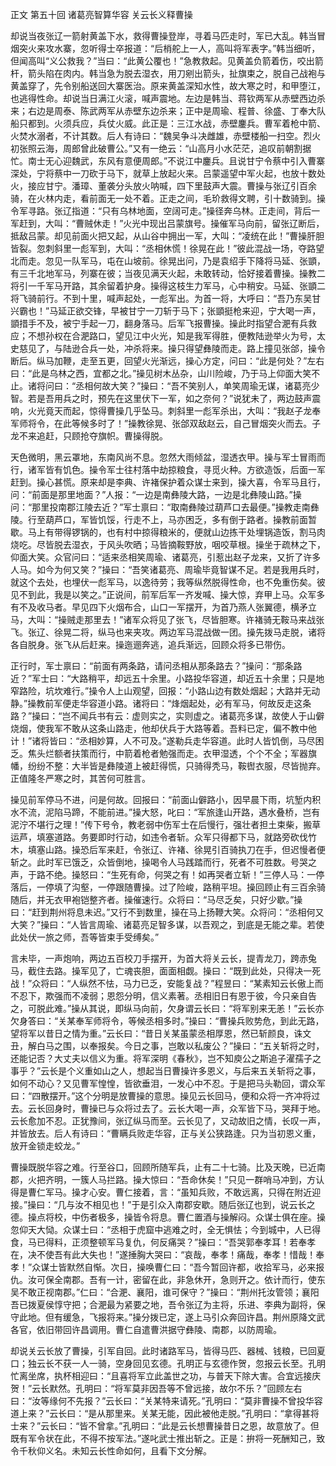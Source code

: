 正文 第五十回 诸葛亮智算华容 关云长义释曹操

却说当夜张辽一箭射黄盖下水，救得曹操登岸，寻着马匹走时，军已大乱。韩当冒烟突火来攻水寨，忽听得士卒报道：“后梢舵上一人，高叫将军表字。”韩当细听，但闻高叫“义公救我？”当曰：“此黄公覆也！”急教救起。见黄盖负箭着伤，咬出箭杆，箭头陷在肉内。韩当急为脱去湿衣，用刀剜出箭头，扯旗束之，脱自己战袍与黄盖穿了，先令别船送回大寨医治。原来黄盖深知水性，故大寒之时，和甲堕江，也逃得性命。却说当日满江火滚，喊声震地。左边是韩当、蒋钦两军从赤壁西边杀来；右边是周泰、陈武两军从赤壁东边杀来；正中是周瑜、程普、徐盛、丁奉大队船只都到。火须兵应，兵仗火威。此正是：三江水战，赤壁鏖兵。曹军着枪中箭、火焚水溺者，不计其数。后人有诗曰：“魏吴争斗决雌雄，赤壁楼船一扫空。烈火初张照云海，周郎曾此破曹公。”又有一绝云：“山高月小水茫茫，追叹前朝割据忙。南士无心迎魏武，东风有意便周郎。”不说江中鏖兵。且说甘宁令蔡中引入曹寨深处，宁将蔡中一刀砍于马下，就草上放起火来。吕蒙遥望中军火起，也放十数处火，接应甘宁。潘璋、董袭分头放火呐喊，四下里鼓声大震。曹操与张辽引百余骑，在火林内走，看前面无一处不着。正走之间，毛玠救得文聘，引十数骑到。操令军寻路。张辽指道：“只有乌林地面，空阔可走。”操径奔乌林。正走间，背后一军赶到，大叫：“曹贼休走！”火光中现出吕蒙旗号。操催军马向前，留张辽断后，抵敌吕蒙。却见前面火把又起，从山谷中拥出一军，大叫：“凌统在此！”曹操肝胆皆裂。忽刺斜里一彪军到，大叫：“丞相休慌！徐晃在此！”彼此混战一场，夺路望北而走。忽见一队军马，屯在山坡前。徐晃出问，乃是袁绍手下降将马延、张顗，有三千北地军马，列寨在彼；当夜见满天火起，未敢转动，恰好接着曹操。操教二将引一千军马开路，其余留着护身。操得这枝生力军马，心中稍安。马延、张顗二将飞骑前行。不到十里，喊声起处，一彪军出。为首一将，大呼曰：“吾乃东吴甘兴霸也！”马延正欲交锋，早被甘宁一刀斩于马下；张顗挺枪来迎，宁大喝一声，顗措手不及，被宁手起一刀，翻身落马。后军飞报曹操。操此时指望合淝有兵救应；不想孙权在合淝路口，望见江中火光，知是我军得胜，便教陆逊举火为号，太史慈见了，与陆逊合兵一处，冲杀将来。操只得望彝陵而走。路上撞见张郃，操令断后。纵马加鞭，走至五更，回望火光渐远，操心方定，问曰：“此是何处？”左右曰：“此是乌林之西，宜都之北。”操见树木丛杂，山川险峻，乃于马上仰面大笑不止。诸将问曰：“丞相何故大笑？”操曰：“吾不笑别人，单笑周瑜无谋，诸葛亮少智。若是吾用兵之时，预先在这里伏下一军，如之奈何？”说犹未了，两边鼓声震响，火光竟天而起，惊得曹操几乎坠马。刺斜里一彪军杀出，大叫：“我赵子龙奉军师将令，在此等候多时了！”操教徐晃、张郃双敌赵云，自己冒烟突火而去。子龙不来追赶，只顾抢夺旗帜。曹操得脱。

天色微明，黑云罩地，东南风尚不息。忽然大雨倾盆，湿透衣甲。操与军士冒雨而行，诸军皆有饥色。操令军士往村落中劫掠粮食，寻觅火种。方欲造饭，后面一军赶到。操心甚慌。原来却是李典、许褚保护着众谋士来到，操大喜，令军马且行，问：“前面是那里地面？”人报：“一边是南彝陵大路，一边是北彝陵山路。”操问：“那里投南郡江陵去近？”军士禀曰：“取南彝陵过葫芦口去最便。”操教走南彝陵。行至葫芦口，军皆饥馁，行走不上，马亦困乏，多有倒于路者。操教前面暂歇。马上有带得锣锅的，也有村中掠得粮米的，便就山边拣干处埋锅造饭，割马肉烧吃。尽皆脱去湿衣，于风头吹晒；马皆摘鞍野放，咽咬草根。操坐于疏林之下，仰面大笑。众官问曰：“适来丞相笑周瑜、诸葛亮，引惹出赵子龙来，又折了许多人马。如今为何又笑？”操曰：“吾笑诸葛亮、周瑜毕竟智谋不足。若是我用兵时，就这个去处，也埋伏一彪军马，以逸待劳；我等纵然脱得性命，也不免重伤矣。彼见不到此，我是以笑之。”正说间，前军后军一齐发喊、操大惊，弃甲上马。众军多有不及收马者。早见四下火烟布合，山口一军摆开，为首乃燕人张翼德，横矛立马，大叫：“操贼走那里去！”诸军众将见了张飞，尽皆胆寒。许褚骑无鞍马来战张飞。张辽、徐晃二将，纵马也来夹攻。两边军马混战做一团。操先拨马走脱，诸将各自脱身。张飞从后赶来。操迤逦奔逃，追兵渐远，回顾众将多已带伤。

正行时，军士禀曰：“前面有两条路，请问丞相从那条路去？”操问：“那条路近？”军士曰：“大路稍平，却远五十余里。小路投华容道，却近五十余里；只是地窄路险，坑坎难行。”操令人上山观望，回报：“小路山边有数处烟起；大路并无动静。”操教前军便走华容道小路。诸将曰：“烽烟起处，必有军马，何故反走这条路？”操曰：“岂不闻兵书有云：虚则实之，实则虚之。诸葛亮多谋，故使人于山僻烧烟，使我军不敢从这条山路走，他却伏兵于大路等着。吾料已定，偏不教中他计！”诸将皆曰：“丞相妙算，人不可及。”遂勒兵走华容道。此时人皆饥倒，马尽困乏。焦头烂额者扶策而行，中箭着枪者勉强而走。衣甲湿透，个个不全；军器旗幡，纷纷不整：大半皆是彝陵道上被赶得慌，只骑得秃马，鞍辔衣服，尽皆抛弃。正值隆冬严寒之时，其苦何可胜言。

操见前军停马不进，问是何故。回报曰：“前面山僻路小，因早晨下雨，坑堑内积水不流，泥陷马蹄，不能前进。”操大怒，叱曰：“军旅逢山开路，遇水叠桥，岂有泥泞不堪行之理！”传下号令，教老弱中伤军士在后慢行，强壮者担土束柴，搬草运芦，填塞道路。务要即时行动，如违令者斩。众军只得都下马，就路旁砍伐竹木，填塞山路。操恐后军来赶，令张辽、许褚、徐晃引百骑执刀在手，但迟慢者便斩之。此时军已饿乏，众皆倒地，操喝令人马践踏而行，死者不可胜数。号哭之声，于路不绝。操怒曰：“生死有命，何哭之有！如再哭者立斩！”三停人马：一停落后，一停填了沟壑，一停跟随曹操。过了险峻，路稍平坦。操回顾止有三百余骑随后，并无衣甲袍铠整齐者。操催速行。众将曰：“马尽乏矣，只好少歇。”操曰：“赶到荆州将息未迟。”又行不到数里，操在马上扬鞭大笑。众将问：“丞相何又大笑？”操曰：“人皆言周瑜、诸葛亮足智多谋，以吾观之，到底是无能之辈。若使此处伏一旅之师，吾等皆束手受缚矣。”

言未毕，一声炮响，两边五百校刀手摆开，为首大将关云长，提青龙刀，跨赤兔马，截住去路。操军见了，亡魂丧胆，面面相觑。操曰：“既到此处，只得决一死战！”众将曰：“人纵然不怯，马力已乏，安能复战？”程昱曰：“某素知云长傲上而不忍下，欺强而不凌弱；恩怨分明，信义素著。丞相旧日有恩于彼，今只亲自告之，可脱此难。”操从其说，即纵马向前，欠身谓云长曰：“将军别来无恙！”云长亦欠身答曰：“关某奉军师将令，等候丞相多时。”操曰：“曹操兵败势危，到此无路，望将军以昔日之情为重。”云长曰：“昔日关某虽蒙丞相厚恩，然已斩颜良，诛文丑，解白马之围，以奉报矣。今日之事，岂敢以私废公？”操曰：“五关斩将之时，还能记否？大丈夫以信义为重。将军深明《春秋》，岂不知庾公之斯追子濯孺子之事乎？”云长是个义重如山之人，想起当日曹操许多恩义，与后来五关斩将之事，如何不动心？又见曹军惶惶，皆欲垂泪，一发心中不忍。于是把马头勒回，谓众军曰：“四散摆开。”这个分明是放曹操的意思。操见云长回马，便和众将一齐冲将过去。云长回身时，曹操已与众将过去了。云长大喝一声，众军皆下马，哭拜于地。云长愈加不忍。正犹豫间，张辽纵马而至。云长见了，又动故旧之情，长叹一声，并皆放去。后人有诗曰：“曹瞒兵败走华容，正与关公狭路逢。只为当初恩义重，放开金锁走蛟龙。”

曹操既脱华容之难。行至谷口，回顾所随军兵，止有二十七骑。比及天晚，已近南郡，火把齐明，一簇人马拦路。操大惊曰：“吾命休矣！”只见一群哨马冲到，方认得是曹仁军马。操才心安。曹仁接着，言：“虽知兵败，不敢远离，只得在附近迎接。”操曰：“几与汝不相见也！”于是引众入南郡安歇。随后张辽也到，说云长之德。操点将校，中伤者极多，操皆令将息。曹仁置酒与操解闷。众谋士俱在座。操忽仰天大恸。众谋士曰：“丞相于虎窟中逃难之时，全无惧怯；今到城中，人已得食，马已得料，正须整顿军马复仇，何反痛哭？”操曰：“吾哭郭奉孝耳！若奉孝在，决不使吾有此大失也！”遂捶胸大哭曰：“哀哉，奉孝！痛哉，奉孝！惜哉！奉孝！”众谋士皆默然自惭。次日，操唤曹仁曰：“吾今暂回许都，收拾军马，必来报仇。汝可保全南郡。吾有一计，密留在此，非急休开，急则开之。依计而行，使东吴不敢正视南郡。”仁曰：“合淝、襄阳，谁可保守？”操曰：“荆州托汝管领；襄阳吾已拨夏侯惇守把；合淝最为紧要之地，吾令张辽为主将，乐进、李典为副将，保守此地。但有缓急，飞报将来。”操分拨已定，遂上马引众奔回许昌。荆州原降文武各官，依旧带回许昌调用。曹仁自遣曹洪据守彝陵、南郡，以防周瑜。

却说关云长放了曹操，引军自回。此时诸路军马，皆得马匹、器械、钱粮，已回夏口；独云长不获一人一骑，空身回见玄德。孔明正与玄德作贺，忽报云长至。孔明忙离坐席，执杯相迎曰：“且喜将军立此盖世之功，与普天下除大害。合宜远接庆贺！”云长默然。孔明曰：“将军莫非因吾等不曾远接，故尔不乐？”回顾左右曰：“汝等缘何不先报？”云长曰：“关某特来请死。”孔明曰：“莫非曹操不曾投华容道上来？”云长曰：“是从那里来。关某无能，因此被他走脱。”孔明曰：“拿得甚将士来？”云长曰：“皆不曾拿。”孔明曰：“此是云长想曹操昔日之恩，故意放了。但既有军令状在此，不得不按军法。”遂叱武士推出斩之。正是：拚将一死酬知己，致令千秋仰义名。未知云长性命如何，且看下文分解。

